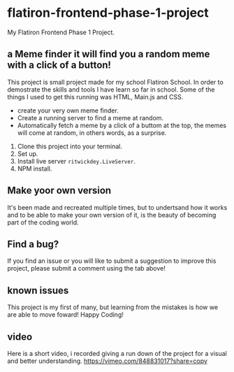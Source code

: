 # flatiron-frontend-phase-1-project 
My Flatiron Frontend Phase 1 Project.



## a Meme finder it will find you a random meme with a click of a button!

This project is small project made for my school Flatiron School. In order to demostrate the skills and tools I have learn so far in school. Some of the things I used to get this running was HTML, Main.js and CSS. 



* create your very own meme finder.
* Create a running server to find a meme at random.
* Automatically fetch a meme by a click of a buttom at the top, the memes will come at random, in others words, as a surprise.

1. Clone this project into your terminal.
2. Set up.
3. Install live server `ritwickdey.LiveServer`.
4. NPM install.


## Make yoor own version 

It's been made and recreated multiple times, but to undertsand how it works and to be able to make your own version of it, is the beauty of becoming part of the coding world.

## Find a bug?

If you find an issue or you will like to submit a suggestion to improve this project, please submit a comment using the tab above!

## known issues 

This project is my first of many, but learning from the mistakes is how we are able to move foward! Happy Coding!

## video 

Here is a short video, i recorded giving a run down of the project for a visual and better understanding.
https://vimeo.com/848831017?share=copy